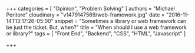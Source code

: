+++
categories = [
  "Opinion",
  "Problem Solving"
]
authors = "Michael Peritore"
cloudinary = "v1479147569/web-framework.jpg"
date = "2016-11-14T13:17:26-05:00"
snippet = "Sometimes a library or web framework can be just the ticket. But, when?"
title = "When should I use a web framework or library?"
tags = [
  "Front End",
  "Backend",
  "CSS",
  "HTML",
  "Javascript"
]

+++
